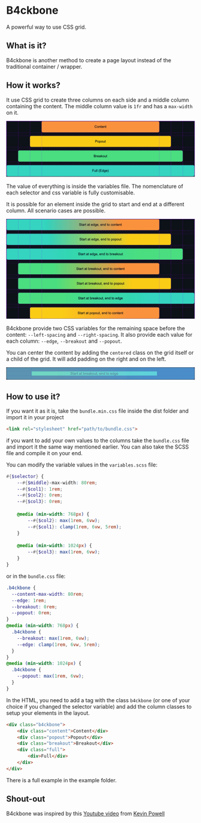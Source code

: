 # B4ckbone
A powerful way to use CSS grid.

## What is it?
B4ckbone is another method to create a page layout instead of the traditional container / wrapper.

## How it works?
It use CSS grid to create three columns on each side and a middle column containing the content. The middle column value is `1fr` and has a `max-width` on it.

![example](https://github.com/spicrd/b4ckbone/blob/assets/img1.jpg?raw=true)

The value of everything is inside the variables file. The nomenclature of each selector and css variable is fully customisable.

It is possible for an element inside the grid to start and end at a different column. All scenario cases are possible.

![different_sizes](https://github.com/spicrd/b4ckbone/blob/assets/img2.jpg?raw=true)

B4ckbone provide two CSS variables for the remaining space before the content: `--left-spacing` and `--right-spacing`. It also provide each value for each column: `--edge`, `--breakout` and `--popout`.

You can center the content by adding the `centered` class on the grid itself or a child of the grid. It will add padding on the right and on the left.

![Centered](https://github.com/spicrd/b4ckbone/blob/assets/img3.jpg?raw=true)

## How to use it?
If you want it as it is, take the `bundle.min.css` file inside the dist folder and import it in your project 
```html
<link rel="stylesheet" href="path/to/bundle.css">
```
if you want to add your own values to the columns take the `bundle.css` file and import it the same way mentioned earlier. You can also take the SCSS file and compile it on your end.

You can modify the variable values in the `variables.scss` file:
```scss
#{$selector} {
    --#{$middle}-max-width: 80rem;
    --#{$col1}: 1rem;
    --#{$col2}: 0rem;
    --#{$col3}: 0rem;

    @media (min-width: 768px) {
        --#{$col2}: max(1rem, 6vw);
        --#{$col1}: clamp(1rem, 6vw, 5rem);
    }

    @media (min-width: 1024px) {
        --#{$col3}: max(1rem, 6vw);
    }
}
```
or in the `bundle.css` file:
```css
.b4ckbone {
  --content-max-width: 80rem;
  --edge: 1rem;
  --breakout: 0rem;
  --popout: 0rem;
}
@media (min-width: 768px) {
  .b4ckbone {
    --breakout: max(1rem, 6vw);
    --edge: clamp(1rem, 6vw, 5rem);
  }
}
@media (min-width: 1024px) {
  .b4ckbone {
    --popout: max(1rem, 6vw);
  }
}
```
In the HTML, you need to add a tag with the class `b4ckbone` (or one of your choice if you changed the selector variable) and add the column classes to setup your elements in the layout.
```html
<div class="b4ckbone">
    <div class="content">Content</div>
    <div class="popout">Popout</div>
    <div class="breakout">Breakout</div>
    <div class="full">
        <div>Full</div>
    </div>
</div>
```
There is a full example in the example folder.

## Shout-out
B4ckbone was inspired by this [Youtube video](https://youtu.be/c13gpBrnGEw?si=Glp5qkXwMVw_3Sje) from [Kevin Powell](https://www.youtube.com/@KevinPowell)
